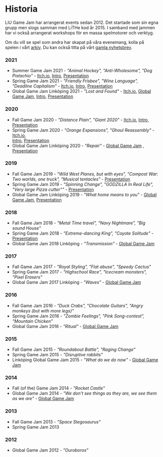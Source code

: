 # Historia

LiU Game Jam har arrangerat events sedan 2012. Det startade som sin egna grupp men slogs samman med LiTHe kod år 2015.
I samband med jammen har vi också arrangerat workshops för en massa spelmotorer och verktyg.

Om du vill se spel som andra har skapat på våra evenemang, kolla på spelen i vårt [arkiv](https://itch.io/c/64050/liu-game-jam). Du kan också titta på vårt [gamla nyhetsbrev](http://us12.campaign-archive2.com/home/?u=092a6fffba8f6063437a51495&id=c3863c4bf5).

### 2021

- Summer Game Jam 2021 - *"Animal Hockey", "Anti-Wholesome", "Dog Pistachio"* - [Itch.io](https://itch.io/jam/liu-summer-jam-2021), [Intro](https://www.youtube.com/watch?v=39uLKI7OyIY), [Presentation](https://docs.google.com/presentation/d/e/2PACX-1vQ_8qvsSzfm3go0VfucBzxXQJfAXBsnXXj2PhTu8zVyCYoqMgBOolr9isxPz64Mgh6WcrhcsJsqwvvw/pub?start=false&loop=false&delayms=3000)
- Spring Game Jam 2021 - *"Friendly Frisbee", "Wine Language", "Deadline Capitalism"* - [Itch.io](https://itch.io/jam/spring-game-jam-2021), [Intro](https://www.youtube.com/watch?v=SDf2q96JG9k), [Presentation](https://www.youtube.com/watch?v=0_zV3FEJG04)
- Global Game Jam Linköping 2021 - *"Lost and Found"* - [Itch.io](https://itch.io/jam/global-game-jam-linkoping-2021), [Global Game Jam](https://globalgamejam.org/2021/jam-sites/liu-game-jam), [Intro](https://www.youtube.com/watch?v=yKhhIuSa49M), [Presentation](https://www.youtube.com/watch?v=lEk12BYQYgo)

### 2020

- Fall Game Jam 2020 - *"Distance Plain", "Giant 2020"* - [Itch.io](https://itch.io/jam/liu-fall-game-jam-2020),
 [Intro](https://www.youtube.com/watch?v=wJ1pcaT8opk), [Presentation](https://www.youtube.com/watch?v=MpBZgX6GBuY)
- Spring Game Jam 2020 - *"Orange Expansions", "Ghoul Reassembly"* - [Itch.io](https://itch.io/jam/liu-spring-game-jam-2020),      
 [Intro](https://www.youtube.com/watch?v=yKhhIuSa49M), [Presentation](https://www.youtube.com/watch?v=MpBZgX6GBuY)
- Global Game Jam Linköping 2020 - *"Repair"* - [Global Game Jam](https://globalgamejam.org/2020/jam-sites/liu-game-jam-ggj-2020) , [Presentation](https://docs.google.com/presentation/d/e/2PACX-1vTXBO6GEullpwOgIFVzQ0z8-3Al8WO-j775CVlnbyFj3hBFoRljemy4-bXKgB-PqJD4C6y-kTZKjbV3/pub?start=false&loop=false&delayms=3000)

### 2019

- Fall Game Jam 2019 - *"Wild West Planes, but with eyes", "Compost War: Two worlds, one truck", "Musical tentacles"* - [Presentation](https://www.facebook.com/349988561805129/videos/799393110511100)
- Spring Game Jam 2019 - *"Spinning Change", "GODZILLA In Real Life", "Very large Pizza cutter""* - [Presentation](https://www.facebook.com/349988561805129/videos/297587374524542)
- Global Game Jam Linköping 2019 - *"What home means to you"* - [Global Game Jam](https://globalgamejam.org/2019/jam-sites/liu-game-jam/games), [Presentation](https://docs.google.com/presentation/d/e/2PACX-1vSYxPDiq7GMtCeC_-KOQeQtQECAs2ksc9fTglwDGAaRXVgtL2HMh0GTpfj12873_mC3K98p_rrwW-Sh/pub?start=false&loop=false&delayms=3000)

### 2018

- Fall Game Jam 2018 - *"Metal Time travel", "Navy Nightmare", "Big sound House"*
- Spring Game Jam 2018 - *"Extreme-dancing King", "Coyote Solitude"* - [Presentation](https://www.facebook.com/349988561805129/videos/1279817882155521)
- Global Game Jam 2018 Linköping - *"Transmission"* - [Global Game Jam](https://globalgamejam.org/2018/jam-sites/liu-game-jam)     

### 2017

- Fall Game Jam 2017 - *"Royal Styling", "Flat abuse", "Speedy Cactus"*
- Spring Game Jam 2017  - *"Highschool Race", "Icecream monsters", "Pixel Erasers"*
- Global Game Jam 2017 Linköping - *"Waves"* - [Global Game Jam](https://globalgamejam.org/2017/jam-sites/liu-game-jam)

### 2016

- Fall Game Jam 2016 - *"Duck Crabs", "Chocolate Guitars", "Angry monkeys (but with more legs)"*
- Spring Game Jam 2016 - *"Zombie Feelings", "Pink Song-contest", "Mountain Chicken"*
- Global Game Jam 2016 - *"Ritual"* - [Global Game Jam](https://globalgamejam.org/2016/jam-sites/liu-game-jam)

### 2015

- Fall Game Jam 2015 - *"Roundabout Battle", "Raging Change"*
- Spring Game Jam 2015 - *"Disruptive rabbits"*
- Linköping Global Game Jam 2015 - *"What do we do now"* - [Global Game Jam](https://globalgamejam.org/2015/jam-sites/liu-game-jam)

### 2014

- Fall (of the) Game Jam 2014 - *"Rocket Castle"*
- Global Game Jam 2014 - *"We don't see things as they are, we see them as we are"* - [Global Game Jam](https://globalgamejam.org/2014/jam-sites/liu-game-jam)

### 2013

- Fall Game Jam 2013 - *"Space Stegosaurus"*
- Spring Game Jam 2013

### 2012

- Global Game Jam 2012 - *"Ouroboros"*
